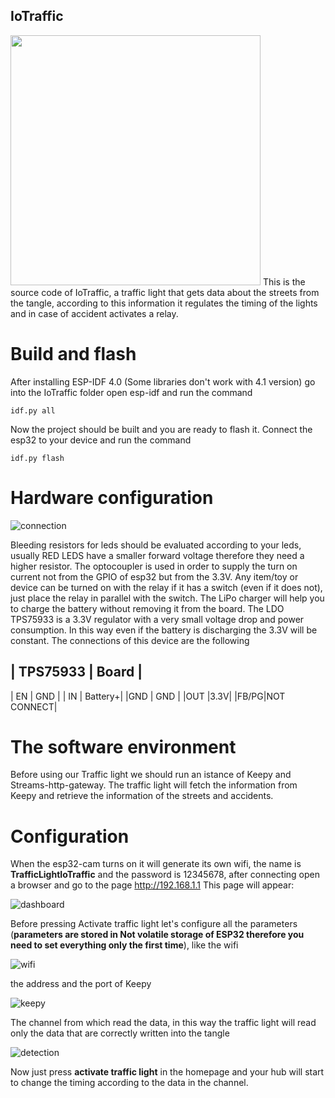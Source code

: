 ## IoTraffic

<img src="https://github.com/elRaulito/Iotraffic-hackaton/blob/main/images/Pictures/trafficlight.jpg" width="400">
This is the source code of IoTraffic, a traffic light that gets data about the streets from the tangle, according to this information it regulates the timing of the lights and in case of accident activates a relay.

# Build and flash
After installing ESP-IDF 4.0 (Some libraries don't work with 4.1 version) go into the IoTraffic folder open esp-idf and run the command
```
idf.py all
```

Now the project should be built and you are ready to flash it. Connect the esp32 to your device and run the command

```
idf.py flash 
```
# Hardware configuration
![connection](https://github.com/elRaulito/Iotraffic-hackaton/blob/main/images/Traffic/trafficlight_bb.png?raw=true)

Bleeding resistors for leds should be evaluated according to your leds, usually RED LEDS have a smaller forward voltage therefore they need a higher resistor.
The optocoupler is used in order to supply the turn on current not from the GPIO of esp32 but from the 3.3V.
Any item/toy or device can be turned on with the relay if it has a switch (even if it does not), just place the relay in parallel with the switch.
The LiPo charger will help you to charge the battery without removing it from the board.
The LDO TPS75933 is a 3.3V regulator with a very small voltage drop and power consumption. In this way even if the battery is discharging the 3.3V will be constant.
The connections of this device are the following

| TPS75933 | Board |
--------------------
| EN       | GND   |
| IN       | Battery+|
|GND       | GND    |
|OUT |3.3V|
|FB/PG|NOT CONNECT|




# The software environment

Before using our Traffic light we should run an istance of Keepy and Streams-http-gateway.
The traffic light will fetch the information from Keepy and retrieve the information of the streets and accidents.
# Configuration

When the esp32-cam turns on it will generate its own wifi, the name is **TrafficLightIoTraffic** and the password is 12345678, after connecting open a browser and go to the page http://192.168.1.1 This page will appear:

![dashboard](https://github.com/elRaulito/Iotraffic-hackaton/blob/main/IoTraffic/IoTraffic-dash/dash.JPG?raw=true)

Before pressing Activate traffic light let's configure all the parameters (**parameters are stored in Not volatile storage of ESP32 therefore you need to set everything only the first time**), 
like the wifi

![wifi](https://github.com/elRaulito/Iotraffic-hackaton/blob/main/IoTraffic/IoTraffic-dash/wifi.JPG?raw=true)

the address and the port of Keepy

![keepy](https://github.com/elRaulito/Iotraffic-hackaton/blob/main/IoTraffic/IoTraffic-dash/keepy.JPG?raw=true)

The channel from which read the data, in this way the traffic light will read only the data that are correctly written into the tangle

![detection](https://github.com/elRaulito/Iotraffic-hackaton/blob/main/IoTraffic/IoTraffic-dash/channel.JPG?raw=true)

Now just press **activate traffic light** in the homepage and your hub will start to change the timing according to the data in the channel.

